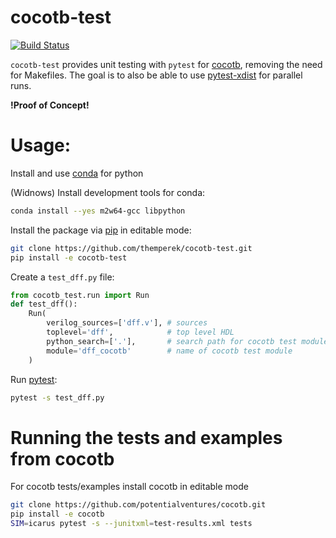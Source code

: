 # cocotb-test
[![Build Status](https://dev.azure.com/themperek/themperek/_apis/build/status/themperek.cocotb-test?branchName=master)](https://dev.azure.com/themperek/themperek/_build/latest?definitionId=2&branchName=master)

``cocotb-test`` provides unit testing with ``pytest`` for [cocotb](https://github.com/potentialventures/cocotb), removing the need for Makefiles. The goal is to also be able to use [pytest-xdist](https://pypi.org/project/pytest-xdist/) for parallel runs.

**!Proof of Concept!**

# Usage:

Install and use [conda](https://conda.io/miniconda.html) for python

(Widnows) Install development tools for conda:
```bash
conda install --yes m2w64-gcc libpython
```

Install the package via [pip](https://pip.pypa.io/en/stable/user_guide/) in editable mode:
```bash
git clone https://github.com/themperek/cocotb-test.git
pip install -e cocotb-test
```

Create a `test_dff.py` file:
```python
from cocotb_test.run import Run
def test_dff():
    Run(
        verilog_sources=['dff.v'], # sources
        toplevel='dff',            # top level HDL
        python_search=['.'],       # search path for cocotb test module
        module='dff_cocotb'        # name of cocotb test module
    )
```

Run [pytest](https://docs.pytest.org/en/latest/contents.html): 
```bash
pytest -s test_dff.py
```

# Running the tests and examples from cocotb
For cocotb tests/examples install cocotb in editable mode  
```bash
git clone https://github.com/potentialventures/cocotb.git
pip install -e cocotb
SIM=icarus pytest -s --junitxml=test-results.xml tests
```
